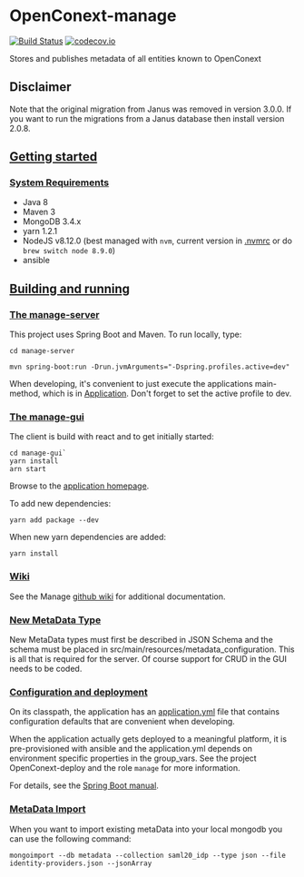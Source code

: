 # OpenConext-manage
[![Build Status](https://travis-ci.org/OpenConext/OpenConext-manage.svg)](https://travis-ci.org/OpenConext/OpenConext-manage)
[![codecov.io](https://codecov.io/github/OpenConext/OpenConext-manage/coverage.svg)](https://codecov.io/github/OpenConext/OpenConext-manage)

Stores and publishes metadata of all entities known to OpenConext

## Disclaimer

Note that the original migration from Janus was removed in version 3.0.0. If you want to run the migrations from a Janus
 database then install version 2.0.8.

## [Getting started](#getting-started)

### [System Requirements](#system-requirements)

- Java 8
- Maven 3
- MongoDB 3.4.x
- yarn 1.2.1
- NodeJS v8.12.0 (best managed with `nvm`, current version in [.nvmrc](manage-gui/.nvmrc) or do `brew switch node 8.9.0`)
- ansible

## [Building and running](#building-and-running)

### [The manage-server](#manage-server)

This project uses Spring Boot and Maven. To run locally, type:

`cd manage-server`

`mvn spring-boot:run -Drun.jvmArguments="-Dspring.profiles.active=dev"`

When developing, it's convenient to just execute the applications main-method, which is in [Application](manage-server/src/main/java/manage/Application.java). Don't forget
to set the active profile to dev.

### [The manage-gui](#manage-gui)

The client is build with react and to get initially started:
```
cd manage-gui`
yarn install
arn start
```
Browse to the [application homepage](http://localhost:3000/).

To add new dependencies:

`yarn add package --dev`

When new yarn dependencies are added:

`yarn install`

### [Wiki](#wiki)

See the Manage [github wiki](https://github.com/OpenConext/OpenConext-manage/wiki) for
additional documentation.

### [New MetaData Type](#new-metadata-type)

New MetaData types must first be described in JSON Schema and the schema must be placed in src/main/resources/metadata_configuration. This
is all that is required for the server. Of course support for CRUD in the GUI needs to be coded.     

### [Configuration and deployment](#configuration-and-deployment)

On its classpath, the application has an [application.yml](manage-server/src/main/resources/application.yml) file that
contains configuration defaults that are convenient when developing.

When the application actually gets deployed to a meaningful platform, it is pre-provisioned with ansible and the application.yml depends on
environment specific properties in the group_vars. See the project OpenConext-deploy and the role `manage` for more information.

For details, see the [Spring Boot manual](https://docs.spring.io/spring-boot/docs/1.2.1.RELEASE/reference/htmlsingle/).

### [MetaData Import](#metadata-import)

When you want to import existing metaData into your local mongodb you can use the following command:
```
mongoimport --db metadata --collection saml20_idp --type json --file identity-providers.json --jsonArray
```